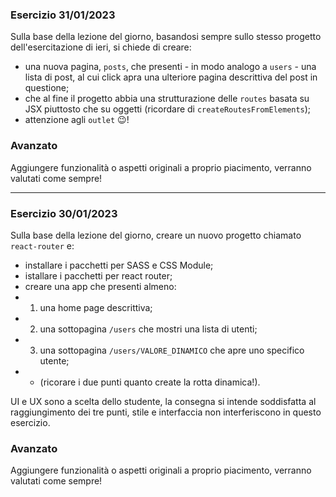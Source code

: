 ### Esercizio 31/01/2023

Sulla base della lezione del giorno, basandosi sempre sullo stesso progetto dell'esercitazione di ieri, si chiede di creare:

- una nuova pagina, `posts`, che presenti - in modo analogo a `users` - una lista di post, al cui click apra una ulteriore pagina descrittiva del post in questione;
- che al fine il progetto abbia una strutturazione delle `routes` basata su JSX piuttosto che su oggetti (ricordare di `createRoutesFromElements`);
- attenzione agli `outlet` 😉!

### Avanzato

Aggiungere funzionalità o aspetti originali a proprio piacimento, verranno valutati come sempre!

<hr />

### Esercizio 30/01/2023

Sulla base della lezione del giorno, creare un nuovo progetto chiamato `react-router` e:

- installare i pacchetti per SASS e CSS Module;
- istallare i pacchetti per react router;
- creare una app che presenti almeno:
- 1. una home page descrittiva;
- 2. una sottopagina `/users` che mostri una lista di utenti;
- 3. una sottopagina `/users/VALORE_DINAMICO` che apre uno specifico utente;
- - (ricorare i due punti quanto create la rotta dinamica!).

UI e UX sono a scelta dello studente, la consegna si intende soddisfatta al raggiungimento dei tre punti, stile e interfaccia non interferiscono in questo esercizio.

### Avanzato

Aggiungere funzionalità o aspetti originali a proprio piacimento, verranno valutati come sempre!
